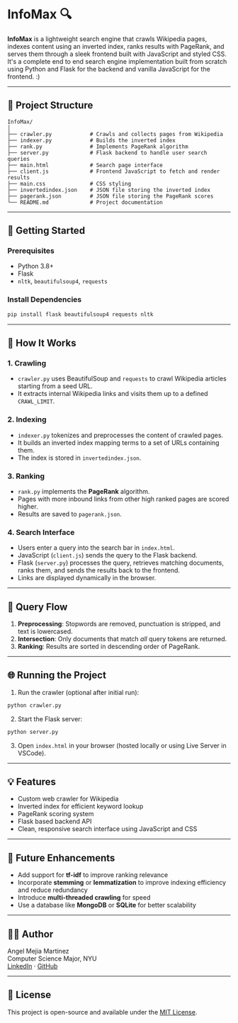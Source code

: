 # InfoMax 🔍

**InfoMax** is a lightweight search engine that crawls Wikipedia pages, indexes content using an inverted index, ranks results with PageRank, and serves them through a sleek frontend built with JavaScript and styled CSS. It's a complete end to end search engine implementation built from scratch using Python and Flask for the backend and vanilla JavaScript for the frontend. :)

---

## 📁 Project Structure

```
InfoMax/
│
├── crawler.py            # Crawls and collects pages from Wikipedia
├── indexer.py            # Builds the inverted index
├── rank.py               # Implements PageRank algorithm
├── server.py             # Flask backend to handle user search queries
├── main.html             # Search page interface
├── client.js             # Frontend JavaScript to fetch and render results
├── main.css              # CSS styling
├── invertedindex.json    # JSON file storing the inverted index
├── pagerank.json         # JSON file storing the PageRank scores
└── README.md             # Project documentation
```

---

## 🚀 Getting Started

### Prerequisites

- Python 3.8+
- Flask
- `nltk`, `beautifulsoup4`, `requests`

### Install Dependencies

```bash
pip install flask beautifulsoup4 requests nltk
```

---

## 🧠 How It Works

### 1. **Crawling**
- `crawler.py` uses BeautifulSoup and `requests` to crawl Wikipedia articles starting from a seed URL.
- It extracts internal Wikipedia links and visits them up to a defined `CRAWL_LIMIT`.

### 2. **Indexing**
- `indexer.py` tokenizes and preprocesses the content of crawled pages.
- It builds an inverted index mapping terms to a set of URLs containing them.
- The index is stored in `invertedindex.json`.

### 3. **Ranking**
- `rank.py` implements the **PageRank** algorithm.
- Pages with more inbound links from other high ranked pages are scored higher.
- Results are saved to `pagerank.json`.

### 4. **Search Interface**
- Users enter a query into the search bar in `index.html`.
- JavaScript (`client.js`) sends the query to the Flask backend.
- Flask (`server.py`) processes the query, retrieves matching documents, ranks them, and sends the results back to the frontend.
- Links are displayed dynamically in the browser.

---

## 🔎 Query Flow

1. **Preprocessing**: Stopwords are removed, punctuation is stripped, and text is lowercased.
2. **Intersection**: Only documents that match _all_ query tokens are returned.
3. **Ranking**: Results are sorted in descending order of PageRank.

---

## 🌐 Running the Project

1. Run the crawler (optional after initial run):

```bash
python crawler.py
```

2. Start the Flask server:

```bash
python server.py
```

3. Open `index.html` in your browser (hosted locally or using Live Server in VSCode).

---

## 💡 Features

- Custom web crawler for Wikipedia
- Inverted index for efficient keyword lookup
- PageRank scoring system
- Flask based backend API
- Clean, responsive search interface using JavaScript and CSS

---

## 📌 Future Enhancements

- Add support for **tf-idf** to improve ranking relevance
- Incorporate **stemming** or **lemmatization** to improve indexing efficiency and reduce redundancy
- Introduce **multi-threaded crawling** for speed
- Use a database like **MongoDB** or **SQLite** for better scalability

---

## 🧑‍💻 Author

Angel Mejia Martinez  
Computer Science Major, NYU  
[LinkedIn](https://www.linkedin.com/in/angel-mejia-martinez-3b0a09252/) · [GitHub](https://github.com/AngelMM26)

---

## 📄 License

This project is open-source and available under the [MIT License](LICENSE).
